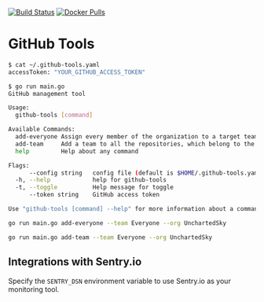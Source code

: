 [![Build Status](https://travis-ci.org/UnchartedSky/github-tools.svg?branch=master)](https://travis-ci.org/UnchartedSky/github-tools)
[![Docker Pulls](https://img.shields.io/docker/pulls/mashape/kong.svg)](https://hub.docker.com/r/unchartedsky/github-tools)

# GitHub Tools

``` bash
$ cat ~/.github-tools.yaml 
accessToken: "YOUR_GITHUB_ACCESS_TOKEN"
```

``` bash
$ go run main.go 
GitHub management tool

Usage:
  github-tools [command]

Available Commands:
  add-everyone Assign every member of the organization to a target team.
  add-team     Add a team to all the repositories, which belong to the organization
  help         Help about any command

Flags:
      --config string   config file (default is $HOME/.github-tools.yaml)
  -h, --help            help for github-tools
  -t, --toggle          Help message for toggle
      --token string    GitHub access token

Use "github-tools [command] --help" for more information about a command.

```

``` bash
go run main.go add-everyone --team Everyone --org UnchartedSky
```

``` bash
go run main.go add-team --team Everyone --org UnchartedSky
```

## Integrations with Sentry.io

Specify the `SENTRY_DSN` environment variable to use Sentry.io as your monitoring tool.